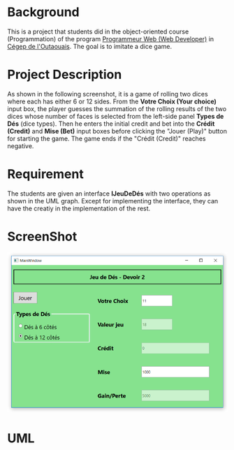 # Background
This is a project that students did in the object-oriented course (Programmation) of the program [Programmeur Web (Web Developer)](http://fc.cegepoutaouais.qc.ca/index.php/programmes-aec/informatique-col-180/programmeur-web) in [Cégep de l'Outaouais](http://www.cegepoutaouais.qc.ca/). The goal is to imitate a dice game. 

# Project Description
As shown in the following screenshot, it is a game of rolling two dices where each has either 6 or 12 sides. From the **Votre Choix (Your choice)** input box, the player guesses the summation of the rolling results of the two dices whose number of faces is selected from the left-side panel **Types de Dés** (dice types). Then he enters the initial credit and bet into the **Crédit (Credit)** and **Mise (Bet)** input boxes before clicking the "Jouer (Play)" button for starting the game. The game ends if the "Crédit (Credit)" reaches negative.

# Requirement
The students are given an interface **IJeuDeDés** with two operations as shown in the UML graph. Except for implementing the interface, they can have the creatiy in the implementation of the rest.


# ScreenShot

![alt text](JeuDeDes.png "Screenshot")

# UML

